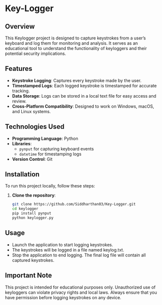 # Key-Logger
## Overview

This Keylogger project is designed to capture keystrokes from a user’s keyboard and log them for monitoring and analysis. It serves as an educational tool to understand the functionality of keyloggers and their potential security implications.

## Features

- **Keystroke Logging**: Captures every keystroke made by the user.
- **Timestamped Logs**: Each logged keystroke is timestamped for accurate tracking.
- **Data Storage**: Logs can be stored in a local text file for easy access and review.
- **Cross-Platform Compatibility**: Designed to work on Windows, macOS, and Linux systems.

## Technologies Used

- **Programming Language**: Python
- **Libraries**:
  - `pynput` for capturing keyboard events
  - `datetime` for timestamping logs
- **Version Control**: Git

## Installation

To run this project locally, follow these steps:

1. **Clone the repository**:
   ```bash
   git clone https://github.com/Siddharthan03/Key-Logger.git
   cd keylogger
   pip install pynput
   python keylogger.py
## Usage
- Launch the application to start logging keystrokes.
- The keystrokes will be logged in a file named keylog.txt.
- Stop the application to end logging. The final log file will contain all captured keystrokes.
  
## Important Note
This project is intended for educational purposes only. Unauthorized use of keyloggers can violate privacy rights and local laws. Always ensure that you have permission before logging keystrokes on any device.
